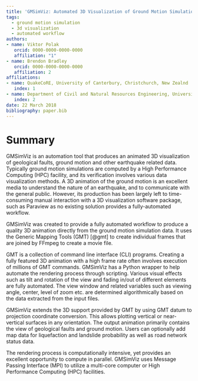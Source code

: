 ```yaml
---
title: 'GMSimViz: Automated 3D Visualization of Ground Motion Simulation with Generic Mapping Tools (GMT)'
tags:
  - ground motion simulation
  - 3d visualization
  - automated workflow
authors:
- name: Viktor Polak
   orcid: 0000-0000-0000-0000
   affiliation: "1"
- name: Brendon Bradley
   orcid: 0000-0000-0000-0000
   affiliation: 2
affiliations:
- name: QuakeCoRE, University of Canterbury, Christchurch, New Zealnd
   index: 1
- name: Department of Civil and Natural Resources Engineering, University of Canterbury, Christchurch, New Zealand
   index: 2
date: 22 March 2018
bibliography: paper.bib
---
```


# Summary
GMSimViz is an automation tool that produces an animated 3D visualization of geological faults, ground motion and other earthquake related data. Typically ground motion simulations are computed by a High Performance Computing (HPC) facility, and its verification involves various data visualization methods.
A 3D animation of the ground motion is an excellent media to understand the nature of an earthquake, and to communicate with the general public. However, its production has been largely left to time-consuming manual interaction with a 3D visualization software package, such as Paraview as no existing solution provides a fully-automated workflow.

GMSimViz was created to provide a fully automated workflow to produce a quality 3D animation directly from the ground motion simulation data. It uses the Generic Mapping Tools (GMT) [@gmt]  to create individual frames that are joined by FFmpeg to create a movie file.

GMT is a collection of command line interface (CLI) programs. Creating a fully featured 3D animation with a high frame rate often involves execution of millions of GMT commands. GMSimViz has a Python wrapper to help automate the rendering process through scripting. Various visual effects such as tilt and rotation of the view and fading in/out of different elements are fully automated. The view window and related variables such as viewing angle, center, level of zoom etc. are determined algorithmically based on the data extracted from the input files.

GMSimViz extends the 3D support provided by GMT by using GMT datum to projection coordinate conversion. This allows plotting vertical or near-vertical surfaces in any orientation.
The output animation primarily contains the view of geological faults and ground motion. Users can optionally add map data for liquefaction and landslide probability as well as road network status data.

The rendering process is computationally intensive, yet provides an excellent opportunity to compute in parallel. GMSimViz uses Message Passing Interface (MPI) to utilize a multi-core computer or High Performance Computing (HPC) facilities.
